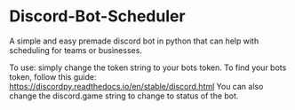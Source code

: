 # Discord-Bot-Scheduler
A simple and easy premade discord bot in python that can help with scheduling for teams or businesses.

To use: simply change the token string to your bots token. To find your bots token, follow this guide: https://discordpy.readthedocs.io/en/stable/discord.html
You can also change the discord.game string to change to status of the bot.
